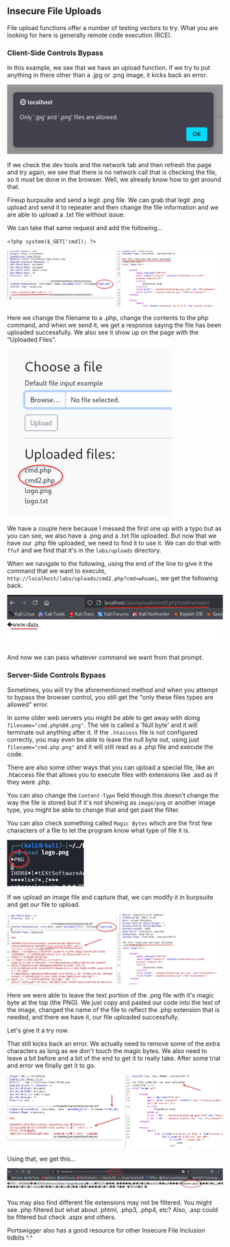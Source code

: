 ## Insecure File Uploads

File upload functions offer a number of testing vectors to try.  What you are looking for here is generally remote code execution (RCE).

### Client-Side Controls Bypass

In this example, we see that we have an upload function.  If we try to put anything in there other than a .jpg or .png image, it kicks back an error.

![ScreenShot16.png](Images2/Screenshot16.png)

If we check the dev tools and the network tab and then refresh the page and try again, we see that there is no network call that is checking the file, so it must be done in the browser.  Well, we already know how to get around that.

Fireup burpsuite and send a legit .png file.  We can grab that legit .png upload and send it to repeater and then change the file information and we are able to upload a .txt file without issue.

We can take that same request and add the following...

`<?php system($_GET['cmd]); ?>`

![ScreenShot17.png](Images2/Screenshot17.png)

Here we change the filename to a .php, change the contents to the php command, and when we send it, we get a response saying the file has been uploaded successfully.  We also see it show up on the page with the "Uploaded Files".

![ScreenShot18.png](Images2/Screenshot18.png)

We have a couple here because I messed the first one up with a typo but as you can see, we also have a .png and a .txt file uploaded.  But now that we have our .php file uploaded, we need to find it to use it.  We can do that with `ffuf` and we find that it's in the `labs/uploads` directory.

When we navigate to the following, using the end of the line to give it the command that we want to execute, `http://localhost/labs/uploads/cmd2.php?cmd=whoami`, we get the following back.

![ScreenShot19.png](Images2/Screenshot19.png)

And now we can pass whatever command we want from that prompt.

### Server-Side Controls Bypass

Sometimes, you will try the aforementioned method and when you attempt to bypass the browser control, you still get the "only these files types are allowed" error.

In some older web servers you might be able to get away with doing `filename="cmd.php%00.png"`.  The `%00` is called a 'Null byte' and it will terminate out anything after it.  If the `.htaccess` file is not configured correctly, you may even be able to leave the null byte out, using just `filename="cmd.php.png"` and it will still read as a .php file and execute the code.

There are also some other ways that you can upload a special file, like an .htaccess file that allows you to execute files with extensions like .asd as if they were .php.

You can also change the `Content-Type` field though this doesn't change the way the file is stored but if it's not showing as `image/png` or another image type, you might be able to change that and get past the filter.

You can also check something called `Magic Bytes` which are the first few characters of a file to let the program know what type of file it is.

![ScreenShot20.png](Images2/Screenshot20.png)

If we upload an image file and capture that, we can modify it in burpsuite and get our file to upload.

![ScreenShot21.png](Images2/Screenshot21.png)

Here we were able to leave the text portion of the .png file with it's magic byte at the top (the PNG).  We just copy and pasted our code into the text of the image, changed the name of the file to reflect the .php extension that is needed, and there we have it, our file uploaded successfully.

Let's give it a try now.

That still kicks back an error.  We actually need to remove some of the extra characters as long as we don't touch the magic bytes.  We also need to leave a bit before and a bit of the end to get it to really take.  After some trial and error we finally get it to go.

![ScreenShot22.png](Images2/Screenshot22.png)

Using that, we get this...

![ScreenShot23.png](Images2/Screenshot23.png)

You may also find different file extensions may not be filtered.  You might see .php filtered but what about .phtml, .php3, .php4, etc?  Also, .asp could be filtered but check .aspx and others.

Portswigger also has a good resource for other Insecure File Inclusion tidbits ^.^